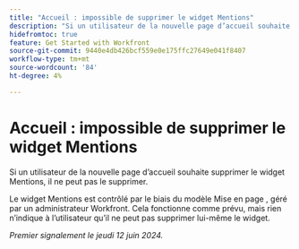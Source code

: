 ```yaml
---
title: "Accueil : impossible de supprimer le widget Mentions"
description: "Si un utilisateur de la nouvelle page d’accueil souhaite supprimer le widget Mentions, il ne peut pas le supprimer."
hidefromtoc: true
feature: Get Started with Workfront
source-git-commit: 9440e4db426bcf559e0e175ffc27649e041f8407
workflow-type: tm+mt
source-wordcount: '84'
ht-degree: 4%

---
```



# Accueil : impossible de supprimer le widget Mentions

Si un utilisateur de la nouvelle page d’accueil souhaite supprimer le widget Mentions, il ne peut pas le supprimer.

Le widget Mentions est contrôlé par le biais du modèle Mise en page , géré par un administrateur Workfront. Cela fonctionne comme prévu, mais rien n’indique à l’utilisateur qu’il ne peut pas supprimer lui-même le widget.

_Premier signalement le jeudi 12 juin 2024._
